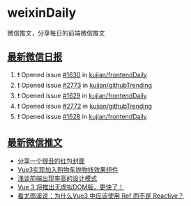 # weixinDaily
微信推文，分享每日的前端微信推文

## [最新微信日报](https://github.com/kujian/weixinDaily/issues)

<!--START_SECTION:activity-->
1. ❗ Opened issue [#1630](https://github.com/kujian/frontendDaily/issues/1630) in [kujian/frontendDaily](https://github.com/kujian/frontendDaily)
2. ❗ Opened issue [#2773](https://github.com/kujian/githubTrending/issues/2773) in [kujian/githubTrending](https://github.com/kujian/githubTrending)
3. ❗ Opened issue [#1629](https://github.com/kujian/frontendDaily/issues/1629) in [kujian/frontendDaily](https://github.com/kujian/frontendDaily)
4. ❗ Opened issue [#2772](https://github.com/kujian/githubTrending/issues/2772) in [kujian/githubTrending](https://github.com/kujian/githubTrending)
5. ❗ Opened issue [#1628](https://github.com/kujian/frontendDaily/issues/1628) in [kujian/frontendDaily](https://github.com/kujian/frontendDaily)
<!--END_SECTION:activity-->


## [最新微信推文](https://weixin.qdkfweb.cn/)

<!-- BLOG-POST-LIST:START -->
- [分享一个很丑的红包封面](https://weixin.qdkfweb.cn/40298.html)
- [Vue3实现加入购物车抛物线效果组件](https://weixin.qdkfweb.cn/40304.html)
- [浅谈前端出现率高的设计模式](https://weixin.qdkfweb.cn/40292.html)
- [Vue 3 将推出无虚拟DOM版，更快了！](https://weixin.qdkfweb.cn/40297.html)
- [看尤雨溪说：为什么Vue3 中应该使用 Ref 而不是 Reactive？](https://weixin.qdkfweb.cn/40291.html)
<!-- BLOG-POST-LIST:END -->